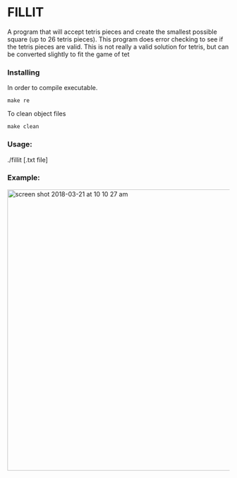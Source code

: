 # FILLIT

A program that will accept tetris pieces and create the smallest possible square (up to 26 tetris pieces). This program does
error checking to see if the tetris pieces are valid. This is not really a valid solution for tetris, but can be converted slightly to fit the game of tet

### Installing

In order to compile executable.
```
make re
```

To clean object files

```
make clean
```

### Usage:

./fillit [.txt file]

### Example:

<img width="639" alt="screen shot 2018-03-21 at 10 10 27 am" src="https://user-images.githubusercontent.com/34046690/37725401-1d7c021c-2cf0-11e8-9d40-c74a18fad934.png">

